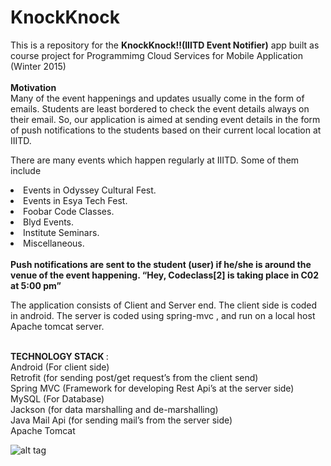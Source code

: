 # KnockKnock

This is a repository for the <b>KnockKnock!!(IIITD Event Notifier)</b>  app built as course project for Programmimg Cloud 
Services for Mobile Application (Winter 2015)</br> </br>
<b>Motivation </b> 
</br>
Many of the event happenings and updates usually come in the form of emails. 
Students are least bordered to check the event details always on their email. 
So, our application is aimed at sending event details in the form of push notifications to the students based on their 
current local location at IIITD.</br>

There are many events which happen regularly at IIITD. Some of them include
  <li>Events in Odyssey Cultural Fest.</li>
  <li>Events in Esya Tech Fest.</li>
  <li>Foobar Code Classes.</li>
  <li>Blyd Events.</li>
  <li>Institute Seminars.</li>
  <li>Miscellaneous.</li>

</br>
<b>Push notifications are sent to the student (user) if he/she is around the venue of the event happening.
	“Hey, Codeclass[2] is taking place in C02 at 5:00 pm” </b>
 </br>
 
The application consists of Client and Server end.
The client side is coded in android. The server is coded using spring-mvc , and run on a local host Apache tomcat server.

</br>
<b>TECHNOLOGY STACK </b>: <br/>
  Android (For client side) <br/>
  Retrofit (for sending post/get request’s from the client send) <br/>
  Spring MVC (Framework for developing Rest Api’s at the server side) <br/>
  MySQL (For Database) <br/>
  Jackson (for data marshalling and de-marshalling)<br/>
  Java Mail Api (for sending mail’s from the server side)<br/>
  Apache Tomcat <br/>


![alt tag](https://lh6.googleusercontent.com/-Y4SNBvO4UAY/VTp4h-7vunI/AAAAAAAADSc/WAnP84Dhbr4/w346-h577-no/Screenshot_2015-04-24-22-11-00.png)
